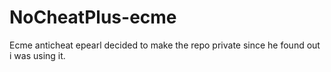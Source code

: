 # NoCheatPlus-ecme
Ecme anticheat epearl decided to make the repo private since he found out i was using it.
